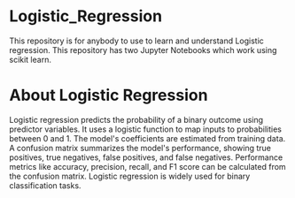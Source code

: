 # Logistic_Regression
This repository is for anybody to use to learn and understand Logistic regression.
This repository has two Jupyter Notebooks which work using scikit learn.
# About Logistic Regression
Logistic regression predicts the probability of a binary outcome using predictor variables. It uses a logistic function to map inputs to probabilities between 0 and 1. The model's coefficients are estimated from training data. A confusion matrix summarizes the model's performance, showing true positives, true negatives, false positives, and false negatives. Performance metrics like accuracy, precision, recall, and F1 score can be calculated from the confusion matrix. Logistic regression is widely used for binary classification tasks.
